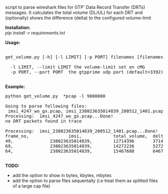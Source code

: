 script to parse wireshark files for GTP' Data Record Transfer (DRTs) messages.
It calculates the total volume (DL/UL) for each DRT and (optionally) shows the 
difference (delta) to the configured volume-limit

<b>Installation:</b><br>
<i>pip install -r requirements.txt</i>

<b>Usage:</b>
<pre>

get_volume.py [-h] [-l LIMIT] [-p PORT] filenames [filenames ...]

  -l LIMIT, --limit LIMIT the volume-limit set on cMG
  -p PORT, --port PORT  the gtpprime udp port (default=3392)
  
</pre>  

<b>Example:</b>

<pre>
python get_volume.py  *pcap -l 9000000

Going to parse following files:
 imsi_4247_wo_gx.pcap, imsi_238023635014839_200512_1401.pcap
Processing:  imsi_4247_wo_gx.pcap...Done!
no DRT packets found in trace

Processing:  imsi_238023635014839_200512_1401.pcap...Done!
frame_no,               imsi,            total_volume,  delta
49,              238023635014839,        12714396       3714396
69,              238023635014839,        14272236       5272236
64,              238023635014839,        15467688       6467688

</pre>

<b>TODO:</b>
 - add the option to show in bytes, kbytes, mbytes <br>
 - add the option to parse files sequentally (i.e treat them as splitted files of a large cap file)
